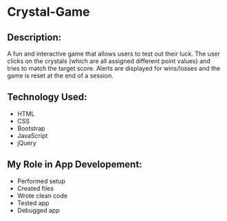 # Crystal-Game

## Description: 
A fun and interactive game that allows users to test out their luck. The user clicks on the crystals (which are all assigned different point values) and tries to match the target score. Alerts are displayed for wins/losses and the game is reset at the end of a session.

## Technology Used:
* HTML
* CSS
* Bootstrap
* JavaScript
* jQuery

## My Role in App Developement: 
* Performed setup
* Created files
* Wrote clean code
* Tested app
* Debugged app
